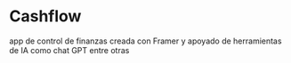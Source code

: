 # Cashflow
app de control de finanzas creada con Framer y apoyado de herramientas de IA como chat GPT entre otras
